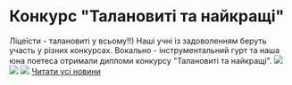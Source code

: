 
# Конкурс &quot;Талановиті та найкращі&quot;
Ліцеїсти - талановиті у всьому!!)
Наші учні із задоволенням беруть участь у різних конкурсах.
Вокально - інструментальний гурт та наша юна поетеса отримали дипломи конкурсу "Талановиті та найкращі".
![](/images/конкурс-талановиті-та-найкращі/talant3.png)
![](/images/конкурс-талановиті-та-найкращі/talant2.jpg)
![](/images/конкурс-талановиті-та-найкращі/talant1.png)
[Читати усі новини](/news)
       